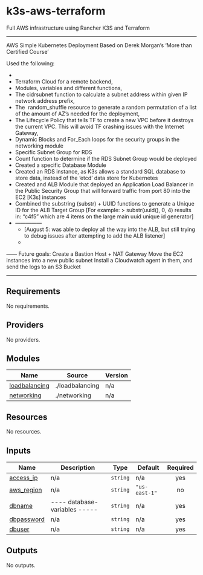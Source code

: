 # k3s-aws-terraform
Full AWS infrastructure using Rancher K3S and Terraform

----------
AWS Simple Kubernetes Deployment Based on Derek Morgan’s ‘More than Certified Course’

Used the following:

- 
- Terraform Cloud for a remote backend, 
- Modules, variables and different functions,
- The cidrsubnet function to calculate a subnet address within given IP network address prefix,
- The  random_shuffle resource to generate a random permutation of a list of the amount of AZ’s needed for the deployment,
- The Lifecycle Policy that tells TF to create a new VPC before it destroys the current VPC. This will avoid TF crashing issues with the Internet Gateway,
- Dynamic Blocks and For_Each loops for the security groups in the networking module
- Specific Subnet Group for RDS
- Count function to determine if the RDS Subnet Group would be deployed
- Created a specific Database Module
- Created an RDS instance, as K3s allows a standard SQL database to store data, instead of the ‘etcd’ data store for Kubernetes
- Created and ALB Module that deployed an Application Load Balancer in the Public Security Group that will forward traffic from port 80 into the EC2 [K3s] instances
- Combined the substring (substr) + UUID functions to generate a Unique ID for the ALB Target Group [For example: > substr(uuid(), 0, 4) results in: “c4f5” which are 4 items on the large main uuid unique id generator]
- —————
    - [August 5: was able to deploy all the way into the ALB, but still trying to debug issues after attempting to add the ALB listener]
    - 

——
Future goals:
Create a Bastion Host + NAT Gateway
Move the EC2 instances into a new public subnet
Install a Cloudwatch agent in them, and send the logs to an S3 Bucket 

--------
<!-- BEGIN_TF_DOCS -->
## Requirements

No requirements.

## Providers

No providers.

## Modules

| Name | Source | Version |
|------|--------|---------|
| <a name="module_loadbalancing"></a> [loadbalancing](#module\_loadbalancing) | ./loadbalancing | n/a |
| <a name="module_networking"></a> [networking](#module\_networking) | ./networking | n/a |

## Resources

No resources.

## Inputs

| Name | Description | Type | Default | Required |
|------|-------------|------|---------|:--------:|
| <a name="input_access_ip"></a> [access\_ip](#input\_access\_ip) | n/a | `string` | n/a | yes |
| <a name="input_aws_region"></a> [aws\_region](#input\_aws\_region) | n/a | `string` | `"us-east-1"` | no |
| <a name="input_dbname"></a> [dbname](#input\_dbname) | ---- database-variables ----- | `string` | n/a | yes |
| <a name="input_dbpassword"></a> [dbpassword](#input\_dbpassword) | n/a | `string` | n/a | yes |
| <a name="input_dbuser"></a> [dbuser](#input\_dbuser) | n/a | `string` | n/a | yes |

## Outputs

No outputs.
<!-- END_TF_DOCS -->